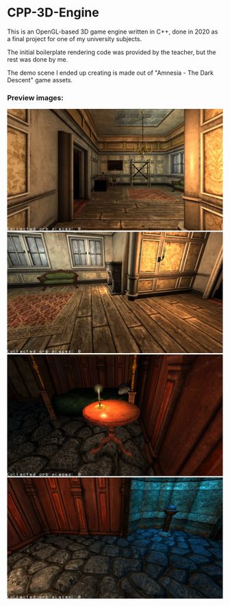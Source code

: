 # CPP-3D-Engine
This is an OpenGL-based 3D game engine written in C++, done in 2020 as a final project for one of my university subjects.

The initial boilerplate rendering code was provided by the teacher, but the rest was done by me.

The demo scene I ended up creating is made out of "Amnesia - The Dark Descent" game assets.

### Preview images:

![preview1.jpg](preview_images/preview1.jpg)
![preview2.jpg](preview_images/preview2.jpg)
![preview3.jpg](preview_images/preview3.jpg)
![preview4.jpg](preview_images/preview4.jpg)

